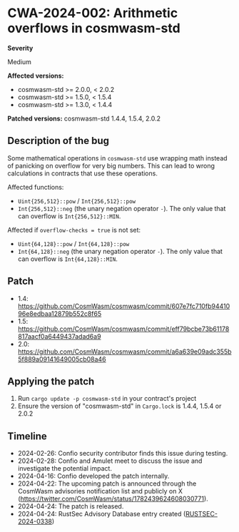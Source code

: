 # CWA-2024-002: Arithmetic overflows in cosmwasm-std

**Severity**

Medium

**Affected versions:**

- cosmwasm-std >= 2.0.0, < 2.0.2
- cosmwasm-std >= 1.5.0, < 1.5.4
- cosmwasm-std >= 1.3.0, < 1.4.4

**Patched versions:** cosmwasm-std 1.4.4, 1.5.4, 2.0.2

## Description of the bug

Some mathematical operations in `cosmwasm-std` use wrapping math instead of
panicking on overflow for very big numbers. This can lead to wrong calculations in contracts
that use these operations.

Affected functions:

- `Uint{256,512}::pow` / `Int{256,512}::pow`
- `Int{256,512}::neg` (the unary negation operator `-`). The only value that can overflow is `Int{256,512}::MIN`.

Affected if `overflow-checks = true` is not set:

- `Uint{64,128}::pow` / `Int{64,128}::pow`
- `Int{64,128}::neg` (the unary negation operator `-`). The only value that can overflow is `Int{64,128}::MIN`.

## Patch

- 1.4: https://github.com/CosmWasm/cosmwasm/commit/607e7fc710fb9441096e8edbaa12879b552c8f65
- 1.5: https://github.com/CosmWasm/cosmwasm/commit/eff79bcbe73b61178817aacf0a6449437adad6a9
- 2.0: https://github.com/CosmWasm/cosmwasm/commit/a6a639e09adc355b5f889a09141649005cb08a46

## Applying the patch

1. Run `cargo update -p cosmwasm-std` in your contract's project
2. Ensure the version of "cosmwasm-std" in `Cargo.lock` is 1.4.4, 1.5.4 or 2.0.2

## Timeline

- 2024-02-26: Confio security contributor finds this issue during testing.
- 2024-02-28: Confio and Amulet meet to discuss the issue and investigate the potential impact.
- 2024-04-16: Confio developed the patch internally.
- 2024-04-22: The upcoming patch is announced through the CosmWasm advisories notification list and publicly on X (https://twitter.com/CosmWasm/status/1782439624608030771).
- 2024-04-24: The patch is released.
- 2024-04-24: RustSec Advisory Database entry created ([RUSTSEC-2024-0338](https://rustsec.org/advisories/RUSTSEC-2024-0338.html))
